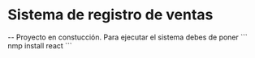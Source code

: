   <h1>Sistema de registro de ventas </h1>
  -- Proyecto en constucción.
Para ejecutar el sistema debes de poner ``` nmp install react ```
